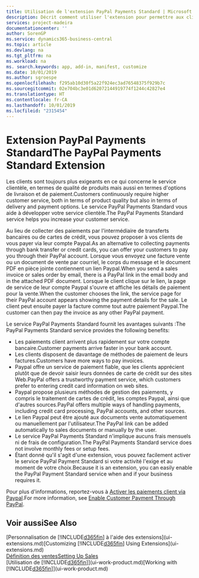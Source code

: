 ```yaml
---
title: Utilisation de l'extension PayPal Payments Standard | Microsoft Docs
description: Décrit comment utiliser l'extension pour permettre aux clients d'effectuer des paiements avec Paypal.
services: project-madeira
documentationcenter: ''
author: SorenGP
ms.service: dynamics365-business-central
ms.topic: article
ms.devlang: na
ms.tgt_pltfrm: na
ms.workload: na
ms. search.keywords: app, add-in, manifest, customize
ms.date: 10/01/2019
ms.author: sgroespe
ms.openlocfilehash: f295ab10d30f5a22f924ec3ad76548375f929b7c
ms.sourcegitcommit: 02e704bc3e01d62072144919774f1244c42827e4
ms.translationtype: HT
ms.contentlocale: fr-CA
ms.lasthandoff: 10/01/2019
ms.locfileid: "2315454"
---
```

# <a name="the-paypal-payments-standard-extension"></a><span data-ttu-id="e3018-103">Extension PayPal Payments Standard</span><span class="sxs-lookup"><span data-stu-id="e3018-103">The PayPal Payments Standard Extension</span></span>
<span data-ttu-id="e3018-104">Les clients sont toujours plus exigeants en ce qui concerne le service clientèle, en termes de qualité de produits mais aussi en termes d'options de livraison et de paiement.</span><span class="sxs-lookup"><span data-stu-id="e3018-104">Customers continuously require higher customer service, both in terms of product quality but also in terms of delivery and payment options.</span></span> <span data-ttu-id="e3018-105">Le service PayPal Payments Standard vous aide à développer votre service clientèle.</span><span class="sxs-lookup"><span data-stu-id="e3018-105">The PayPal Payments Standard service helps you increase your customer service.</span></span>

<span data-ttu-id="e3018-106">Au lieu de collecter des paiements par l'intermédiaire de transferts bancaires ou de cartes de crédit, vous pouvez proposer à vos clients de vous payer via leur compte Paypal.</span><span class="sxs-lookup"><span data-stu-id="e3018-106">As an alternative to collecting payments through bank transfer or credit cards, you can offer your customers to pay you through their PayPal account.</span></span> <span data-ttu-id="e3018-107">Lorsque vous envoyez une facture vente ou un document de vente par courriel, le corps du message et le document PDF en pièce jointe contiennent un lien Paypal.</span><span class="sxs-lookup"><span data-stu-id="e3018-107">When you send a sales invoice or sales order by email, there is a PayPal link in the email body and in the attached PDF document.</span></span> <span data-ttu-id="e3018-108">Lorsque le client clique sur le lien, la page de service de leur compte Paypal s'ouvre et affiche les détails de paiement pour la vente.</span><span class="sxs-lookup"><span data-stu-id="e3018-108">When the customer chooses the link, the service page for their PayPal account appears showing the payment details for the sale.</span></span> <span data-ttu-id="e3018-109">Le client peut ensuite payer la facture comme tout autre paiement Paypal.</span><span class="sxs-lookup"><span data-stu-id="e3018-109">The customer can then pay the invoice as any other PayPal payment.</span></span>

<span data-ttu-id="e3018-110">Le service PayPal Payments Standard fournit les avantages suivants :</span><span class="sxs-lookup"><span data-stu-id="e3018-110">The PayPal Payments Standard service provides the following benefits:</span></span>

* <span data-ttu-id="e3018-111">Les paiements client arrivent plus rapidement sur votre compte bancaire.</span><span class="sxs-lookup"><span data-stu-id="e3018-111">Customer payments arrive faster in your bank account.</span></span>
* <span data-ttu-id="e3018-112">Les clients disposent de davantage de méthodes de paiement de leurs factures.</span><span class="sxs-lookup"><span data-stu-id="e3018-112">Customers have more ways to pay invoices.</span></span>
* <span data-ttu-id="e3018-113">Paypal offre un service de paiement fiable, que les clients apprécient plutôt que de devoir saisir leurs données de carte de crédit sur des sites Web.</span><span class="sxs-lookup"><span data-stu-id="e3018-113">PayPal offers a trustworthy payment service, which customers prefer to entering credit card information on web sites.</span></span>
* <span data-ttu-id="e3018-114">Paypal propose plusieurs méthodes de gestion des paiements, y compris le traitement de cartes de crédit, les comptes Paypal, ainsi que d'autres sources.</span><span class="sxs-lookup"><span data-stu-id="e3018-114">PayPal offers multiple ways of handling payments, including credit card processing, PayPal accounts, and other sources.</span></span>
* <span data-ttu-id="e3018-115">Le lien Paypal peut être ajouté aux documents vente automatiquement ou manuellement par l'utilisateur.</span><span class="sxs-lookup"><span data-stu-id="e3018-115">The PayPal link can be added automatically to sales documents or manually by the user.</span></span>
* <span data-ttu-id="e3018-116">Le service PayPal Payments Standard n'implique aucuns frais mensuels ni de frais de configuration.</span><span class="sxs-lookup"><span data-stu-id="e3018-116">The PayPal Payments Standard service does not involve monthly fees or setup fees.</span></span>
* <span data-ttu-id="e3018-117">Étant donné qu'il s'agit d'une extension, vous pouvez facilement activer le service PayPal Payment Standard si votre activité l'exige et au moment de votre choix.</span><span class="sxs-lookup"><span data-stu-id="e3018-117">Because it is an extension, you can easily enable the PayPal Payment Standard service when and if your business requires it.</span></span>  

<span data-ttu-id="e3018-118">Pour plus d'informations, reportez-vous à [Activer les paiements client via Paypal](sales-how-enable-payment-service-extensions.md).</span><span class="sxs-lookup"><span data-stu-id="e3018-118">For more information, see [Enable Customer Payment Through PayPal](sales-how-enable-payment-service-extensions.md).</span></span>

## <a name="see-also"></a><span data-ttu-id="e3018-119">Voir aussi</span><span class="sxs-lookup"><span data-stu-id="e3018-119">See Also</span></span>
<span data-ttu-id="e3018-120">[Personnalisation de [!INCLUDE[d365fin](includes/d365fin_md.md)] à l'aide des extensions](ui-extensions.md)</span><span class="sxs-lookup"><span data-stu-id="e3018-120">[Customizing [!INCLUDE[d365fin](includes/d365fin_md.md)] Using Extensions](ui-extensions.md)</span></span>  
[<span data-ttu-id="e3018-121">Définition des ventes</span><span class="sxs-lookup"><span data-stu-id="e3018-121">Setting Up Sales</span></span>](sales-setup-sales.md)  
<span data-ttu-id="e3018-122">[Utilisation de [!INCLUDE[d365fin](includes/d365fin_md.md)]](ui-work-product.md)</span><span class="sxs-lookup"><span data-stu-id="e3018-122">[Working with [!INCLUDE[d365fin](includes/d365fin_md.md)]](ui-work-product.md)</span></span>
